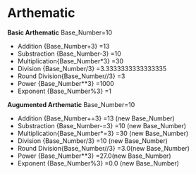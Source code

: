 # Arthematic
**Basic Arthematic**
Base_Number=10
- Addition      {Base_Number+3}  =13
- Substraction  {Base_Number-3}  =10
- Multiplication{Base_Number*3}  =30
- Division      {Base_Number/3}  =3.3333333333333335
- Round Division{Base_Number//3} =3
- Power         {Base_Number**3} =1000
- Exponent      {Base_Number%3}  =1

**Augumented Arthematic**
Base_Number=10
- Addition      {Base_Number+=3}  =13 (new Base_Number)
- Substraction  {Base_Number-=3}  =10 (new Base_Number)
- Multiplication{Base_Number*=3}  =30 (new Base_Number)
- Division      {Base_Number/3}   =10 (new Base_Number)
- Round Division{Base_Number//3}  =3.0(new Base_Number)
- Power         {Base_Number**3}  =27.0(new Base_Number)
- Exponent      {Base_Number%3}   =0.0 (new Base_Number)